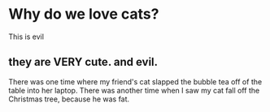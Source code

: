 # Why do we love cats?

This is evil

## they are VERY cute. and evil.

There was one time where my friend's cat slapped the bubble tea off of the table into her laptop. There was another time when I saw my cat fall off the Christmas tree, because he was fat.
